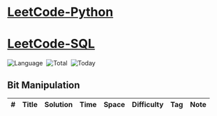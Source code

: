 # [LeetCode-Python](https://github.com/ydong188/LeetCode/tree/master/Algorithms)
# [LeetCode-SQL](https://github.com/ydong188/LeetCode/tree/master/Database)

![Language](https://img.shields.io/badge/language-Python3.7Redshift-orange.svg)&nbsp;
![Total](https://visitor-count-badge.herokuapp.com/total.svg?repo_id=ydong188/LeetCode-Algorithms)&nbsp;
![Today](https://visitor-count-badge.herokuapp.com/today.svg?repo_id=ydong188/LeetCode-Algorithms)

## Bit Manipulation
|  #  | Title           |  Solution       |  Time           | Space           | Difficulty    | Tag          | Note| 
|-----|---------------- | --------------- | --------------- | --------------- | ------------- |--------------|-----|
